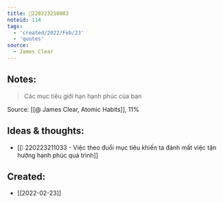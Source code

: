 ```yaml
---
title: 💬220223210803
noteid: 114
tags:
  - 'created/2022/Feb/23'
  - 'quotes'
source:
  - James Clear
---
```


## Notes:
> Các mục tiêu giới hạn hạnh phúc của bạn

Source: [[@ James Clear, Atomic Habits]], 11%

## Ideas & thoughts:
- [[❕ 220223211033 - Việc theo đuổi mục tiêu khiến ta đánh mất việc tận hưởng hạnh phúc quá trình]]

## Created:
- [[2022-02-23]]
